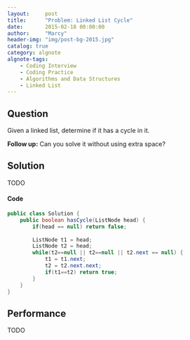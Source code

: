 ```yaml
---
layout:     post
title:      "Problem: Linked List Cycle"
date:       2015-02-18 00:00:00
author:     "Marcy"
header-img: "img/post-bg-2015.jpg"
catalog: true
category: algnote
algnote-tags:
    - Coding Interview
    - Coding Practice
    - Algorithms and Data Structures
    - Linked List
---
```


## Question

Given a linked list, determine if it has a cycle in it.

**Follow up:**
Can you solve it without using extra space?

## Solution
TODO

#### Code
```java
public class Solution {
    public boolean hasCycle(ListNode head) {
        if(head == null) return false;
        
        ListNode t1 = head;
        ListNode t2 = head;
        while(t2==null || t2==null || t2.next == null) {
            t1 = t1.next;
            t2 = t2.next.next;
            if(t1==t2) return true;
        }
    }
}
```

## Performance
TODO